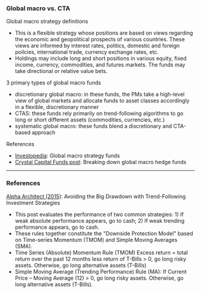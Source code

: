 
### Global macro vs. CTA

Global macro strategy definitions
- This is a flexible strategy whose positions are based on views regarding the economic and geopolitical prospects of various countries. These views are informed by interest rates, politics, domestic and foreign poilcies, international trade, currency exchange rates, etc.
- Holdings may include long and short positions in various equity, fixed income, currency, commodities, and futures markets. The funds may take directional or relative value bets.

3 primary types of global macro funds
- discretionary global macro: in these funds, the PMs take a high-level view of global markets and allocate funds to asset classes accordingly in a flexible, discretionary manner
- CTAS: these funds rely primarily on trend-following algorithms to go long or short different assets (commodities, currencies, etc.)
- systematic global macro: these funds blend a discretionary and CTA-based approach

References
- [Investopedia](https://www.investopedia.com/terms/g/globalmacro.asp): Global macro strategy funds
- [Crystal Capital Funds post](https://www.crystalfunds.com/insights/breaking-down-global-macro-hedge-funds): Breaking down global macro hedge funds

---

### References

[Alpha Architect (2015)](https://alphaarchitect.com/2015/08/avoiding-the-big-drawdown-with-trend-following-investment-strategies/): Avoiding the Big Drawdown with Trend-Following Investment Strategies
- This post evaluates the performance of two common strategies: 1) If weak absolute performance appears, go to cash; 2) If weak trending performance appears, go to cash.
- These rules together constitute the "Downside Protection Model" based on Time-series Momentum (TMOM) and Simple Moving Averages (SMA).
- Time Series (Absolute) Momentum Rule (TMOM) Excess return = total return over the past 12 months less return of T-Bills > 0, go long risky assets. Otherwise, go long alternative assets (T-Bills)
- Simple Moving Average (Trending Performance) Rule (MA): If Current Price – Moving Average (12) > 0, go long risky assets. Otherwise, go long alternative assets (T-Bills).
